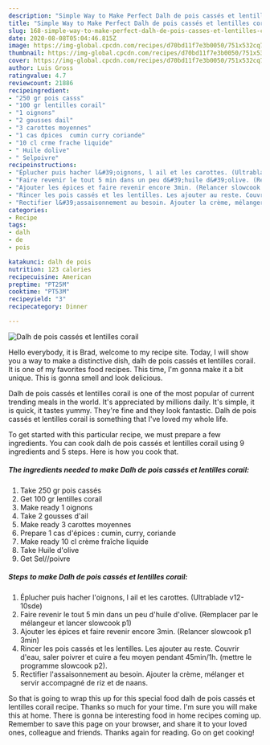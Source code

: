```yaml
---
description: "Simple Way to Make Perfect Dalh de pois cassés et lentilles corail"
title: "Simple Way to Make Perfect Dalh de pois cassés et lentilles corail"
slug: 168-simple-way-to-make-perfect-dalh-de-pois-casses-et-lentilles-corail
date: 2020-08-08T05:04:46.815Z
image: https://img-global.cpcdn.com/recipes/d70bd11f7e3b0050/751x532cq70/dalh-de-pois-casses-et-lentilles-corail-photo-principale-de-la-recette.jpg
thumbnail: https://img-global.cpcdn.com/recipes/d70bd11f7e3b0050/751x532cq70/dalh-de-pois-casses-et-lentilles-corail-photo-principale-de-la-recette.jpg
cover: https://img-global.cpcdn.com/recipes/d70bd11f7e3b0050/751x532cq70/dalh-de-pois-casses-et-lentilles-corail-photo-principale-de-la-recette.jpg
author: Luis Gross
ratingvalue: 4.7
reviewcount: 21886
recipeingredient:
- "250 gr pois casss"
- "100 gr lentilles corail"
- "1 oignons"
- "2 gousses dail"
- "3 carottes moyennes"
- "1 cas dpices  cumin curry coriande"
- "10 cl crme frache liquide"
- " Huile dolive"
- " Selpoivre"
recipeinstructions:
- "Éplucher puis hacher l&#39;oignons, l ail et les carottes. (Ultrablade v12-10sde)"
- "Faire revenir le tout 5 min dans un peu d&#39;huile d&#39;olive. (Remplacer par le mélangeur et lancer slowcook p1)"
- "Ajouter les épices et faire revenir encore 3min. (Relancer slowcook p1 3min)"
- "Rincer les pois cassés et les lentilles. Les ajouter au reste. Couvrir d&#39;eau, saler poivrer et cuire a feu moyen pendant 45min/1h. (mettre le programme slowcook p2)."
- "Rectifier l&#39;assaisonnement au besoin. Ajouter la crème, mélanger et servir accompagné de riz et de naans."
categories:
- Recipe
tags:
- dalh
- de
- pois

katakunci: dalh de pois 
nutrition: 123 calories
recipecuisine: American
preptime: "PT25M"
cooktime: "PT53M"
recipeyield: "3"
recipecategory: Dinner

---
```



![Dalh de pois cassés et lentilles corail](https://img-global.cpcdn.com/recipes/d70bd11f7e3b0050/751x532cq70/dalh-de-pois-casses-et-lentilles-corail-photo-principale-de-la-recette.jpg)

Hello everybody, it is Brad, welcome to my recipe site. Today, I will show you a way to make a distinctive dish, dalh de pois cassés et lentilles corail. It is one of my favorites food recipes. This time, I'm gonna make it a bit unique. This is gonna smell and look delicious.



Dalh de pois cassés et lentilles corail is one of the most popular of current trending meals in the world. It's appreciated by millions daily. It's simple, it is quick, it tastes yummy. They're fine and they look fantastic. Dalh de pois cassés et lentilles corail is something that I've loved my whole life.


To get started with this particular recipe, we must prepare a few ingredients. You can cook dalh de pois cassés et lentilles corail using 9 ingredients and 5 steps. Here is how you cook that.

<!--inarticleads1-->

##### The ingredients needed to make Dalh de pois cassés et lentilles corail:

1. Take 250 gr pois cassés
1. Get 100 gr lentilles corail
1. Make ready 1 oignons
1. Take 2 gousses d&#39;ail
1. Make ready 3 carottes moyennes
1. Prepare 1 cas d&#39;épices : cumin, curry, coriande
1. Make ready 10 cl crème fraîche liquide
1. Take  Huile d&#39;olive
1. Get  Sel//poivre




<!--inarticleads2-->

##### Steps to make Dalh de pois cassés et lentilles corail:

1. Éplucher puis hacher l&#39;oignons, l ail et les carottes. (Ultrablade v12-10sde)
1. Faire revenir le tout 5 min dans un peu d&#39;huile d&#39;olive. (Remplacer par le mélangeur et lancer slowcook p1)
1. Ajouter les épices et faire revenir encore 3min. (Relancer slowcook p1 3min)
1. Rincer les pois cassés et les lentilles. Les ajouter au reste. Couvrir d&#39;eau, saler poivrer et cuire a feu moyen pendant 45min/1h. (mettre le programme slowcook p2).
1. Rectifier l&#39;assaisonnement au besoin. Ajouter la crème, mélanger et servir accompagné de riz et de naans.




So that is going to wrap this up for this special food dalh de pois cassés et lentilles corail recipe. Thanks so much for your time. I'm sure you will make this at home. There is gonna be interesting food in home recipes coming up. Remember to save this page on your browser, and share it to your loved ones, colleague and friends. Thanks again for reading. Go on get cooking!
